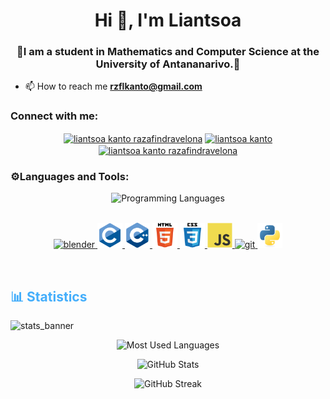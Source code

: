 <h1 align="center">Hi 👋, I'm Liantsoa</h1>
<h3 align="center">📌I am a student in Mathematics and Computer Science at the University of Antananarivo.📐</h3>

- 📫 How to reach me **rzflkanto@gmail.com**

<h3 align="left">Connect with me:</h3>
<p align="center">
<a href="https://linkedin.com/in/liantsoa-kanto-razafindravelona" target="blank"><img align="center" src="https://raw.githubusercontent.com/rahuldkjain/github-profile-readme-generator/master/src/images/icons/Social/linked-in-alt.svg" alt="liantsoa kanto razafindravelona" height="30" width="40" /></a>
<a href="https://kaggle.com/liantsoak" target="blank"><img align="center" src="https://raw.githubusercontent.com/rahuldkjain/github-profile-readme-generator/master/src/images/icons/Social/kaggle.svg" alt="liantsoa kanto" height="30" width="40" /></a>
<a href="https://fb.com/Liantsoa.k.me" target="blank"><img align="center" src="https://raw.githubusercontent.com/rahuldkjain/github-profile-readme-generator/master/src/images/icons/Social/facebook.svg" alt="liantsoa kanto razafindravelona" height="30" width="40" /></a>
</p>

<h3 align="left">⚙️Languages and Tools:</h3>
<div align="center" style="display:block;">
    <img width="100px" alt="Programming Languages" src="https://user-images.githubusercontent.com/78341798/194531121-47b0119a-ce00-439d-b586-125f86acb098.png"/> 
</div >
<br>
<div align="center">
  
<p align="center"><a href="https://www.blender.org/" target="_blank" rel="noreferrer"> <img src="https://download.blender.org/branding/community/blender_community_badge_white.svg" alt="blender" width="40" height="40"/></a><a href="https://www.cprogramming.com/" target="_blank" rel="noreferrer"> <img src="https://raw.githubusercontent.com/devicons/devicon/master/icons/c/c-original.svg" alt="c" width="40" height="40"/> </a> <a href="https://www.w3schools.com/cpp/" target="_blank" rel="noreferrer"> <img src="https://raw.githubusercontent.com/devicons/devicon/master/icons/cplusplus/cplusplus-original.svg" alt="cplusplus" width="40" height="40"/> </a><a href="https://www.w3.org/html/" target="_blank" rel="noreferrer"> <img src="https://raw.githubusercontent.com/devicons/devicon/master/icons/html5/html5-original-wordmark.svg" alt="html5" width="40" height="40"/> </a><a href="https://www.w3schools.com/css/" target="_blank" rel="noreferrer"> <img src="https://raw.githubusercontent.com/devicons/devicon/master/icons/css3/css3-original-wordmark.svg" alt="css3" width="40" height="40"/></a><a href="https://developer.mozilla.org/en-US/docs/Web/JavaScript" target="_blank" rel="noreferrer"> <img src="https://raw.githubusercontent.com/devicons/devicon/master/icons/javascript/javascript-original.svg" alt="javascript" width="40" height="40"/> </a><a href="https://git-scm.com/" target="_blank" rel="noreferrer"> <img src="https://www.vectorlogo.zone/logos/git-scm/git-scm-icon.svg" alt="git" width="40" height="40"/></a><a href="https://www.python.org" target="_blank" rel="noreferrer"> <img src="https://raw.githubusercontent.com/devicons/devicon/master/icons/python/python-original.svg" alt="python" width="40" height="40"/> </a></p>
  
</div >
<br>
<h2 style="color: #44AEFB">📊 Statistics</h2>

![stats_banner](https://user-images.githubusercontent.com/78341798/194534778-d662496c-ae00-4e8d-ae9b-b90912054e7f.gif)

<div class="stats" align="center">


![Most Used Languages](https://github-readme-stats.vercel.app/api/top-langs/?username=sigmalk&show_icons=true&theme=algolia&border_radius=20)

![GitHub Stats](https://github-readme-stats.vercel.app/api?username=sigmalk&hide=stars&count_private=true&show_icons=true&theme=algolia&border_radius=20)

![GitHub Streak](https://streak-stats.demolab.com?user=sigmalk&count_private=true&theme=algolia&border_radius=20)  

</div>
